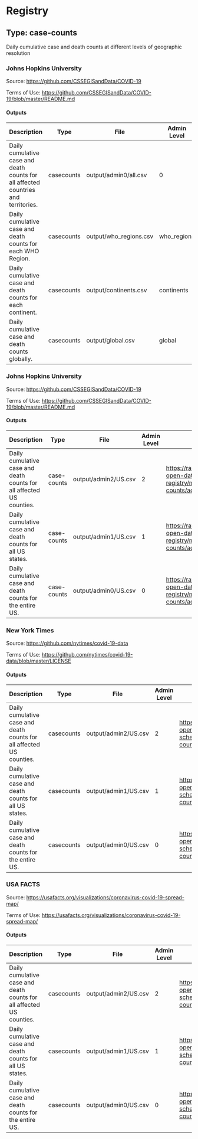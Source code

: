 # Registry
## Type: case-counts
Daily cumulative case and death counts at different levels of geographic resolution


### Johns Hopkins University
Source: https://github.com/CSSEGISandData/COVID-19


Terms of Use: https://github.com/CSSEGISandData/COVID-19/blob/master/README.md


#### Outputs
| Description | Type | File | Admin Level | Schema |
|---|---|---|---|---|
| Daily cumulative case and death counts for all affected countries and territories. | casecounts | output/admin0/all.csv | 0 | https://raw.githubusercontent.com/covid-open-data/data-registry/case-counts-schemas/schemas/case-counts/admin0/v1/admin0.json |
| Daily cumulative case and death counts for each WHO Region. | casecounts | output/who_regions.csv | who_regions | https://raw.githubusercontent.com/covid-open-data/data-registry/case-counts-schemas/schemas/case-counts/who_regions/v1/who_regions.json |
| Daily cumulative case and death counts for each continent. | casecounts | output/continents.csv | continents | https://github.com/covid-open-data/data-registry/blob/case-counts-schemas/schemas/case-counts/continents/v1/continents.json |
| Daily cumulative case and death counts globally. | casecounts | output/global.csv | global | https://raw.githubusercontent.com/covid-open-data/data-registry/case-counts-schemas/schemas/case-counts/global/v1/global.json |


### Johns Hopkins University
Source: https://github.com/CSSEGISandData/COVID-19


Terms of Use: https://github.com/CSSEGISandData/COVID-19/blob/master/README.md


#### Outputs
| Description | Type | File | Admin Level | Schema |
|---|---|---|---|---|
| Daily cumulative case and death counts for all affected US counties. | case-counts | output/admin2/US.csv | 2 | https://raw.githubusercontent.com/covid-open-data/data-registry/master/schemas/case-counts/admin2/v1/admin2.json |
| Daily cumulative case and death counts for all US states. | case-counts | output/admin1/US.csv | 1 | https://raw.githubusercontent.com/covid-open-data/data-registry/master/schemas/case-counts/admin1/v1/admin1.json |
| Daily cumulative case and death counts for the entire US. | case-counts | output/admin0/US.csv | 0 | https://raw.githubusercontent.com/covid-open-data/data-registry/master/schemas/case-counts/admin0/v1/admin0.json |


### New York Times
Source: https://github.com/nytimes/covid-19-data


Terms of Use: https://github.com/nytimes/covid-19-data/blob/master/LICENSE


#### Outputs
| Description | Type | File | Admin Level | Schema |
|---|---|---|---|---|
| Daily cumulative case and death counts for all affected US counties. | casecounts | output/admin2/US.csv | 2 | https://raw.githubusercontent.com/covid-open-data/data-registry/case-counts-schemas/schemas/case-counts/admin2/v1/admin2.json |
| Daily cumulative case and death counts for all US states. | casecounts | output/admin1/US.csv | 1 | https://raw.githubusercontent.com/covid-open-data/data-registry/case-counts-schemas/schemas/case-counts/admin1/v1/admin1.json |
| Daily cumulative case and death counts for the entire US. | casecounts | output/admin0/US.csv | 0 | https://raw.githubusercontent.com/covid-open-data/data-registry/case-counts-schemas/schemas/case-counts/admin0/v1/admin0.json |


### USA FACTS
Source: https://usafacts.org/visualizations/coronavirus-covid-19-spread-map/


Terms of Use: https://usafacts.org/visualizations/coronavirus-covid-19-spread-map/


#### Outputs
| Description | Type | File | Admin Level | Schema |
|---|---|---|---|---|
| Daily cumulative case and death counts for all affected US counties. | casecounts | output/admin2/US.csv | 2 | https://raw.githubusercontent.com/covid-open-data/data-registry/case-counts-schemas/schemas/case-counts/admin2/v1/admin2.json |
| Daily cumulative case and death counts for all US states. | casecounts | output/admin1/US.csv | 1 | https://raw.githubusercontent.com/covid-open-data/data-registry/case-counts-schemas/schemas/case-counts/admin1/v1/admin1.json |
| Daily cumulative case and death counts for the entire US. | casecounts | output/admin0/US.csv | 0 | https://raw.githubusercontent.com/covid-open-data/data-registry/case-counts-schemas/schemas/case-counts/admin0/v1/admin0.json |